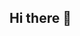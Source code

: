 ## Hi there 👋

<!--
**Bdking55/Bdking55** is a ✨ _special_ ✨ repository because its `README.md` (this file) appears on your GitHub profile.

Here are some ideas to get you started:

- 🔭 I’m currently working on ...27/12/2024
- 🌱 I’m currently learning ...
- 👯 I’m looking to collaborate on ...
- 🤔 I’m looking for help with ...
- 💬 Ask me about ...dollars 
- 📫 How to reach me: ...rich
- 😄 Pronouns: ...100bdcoin
- ⚡ Fun fact: ...test
-->
